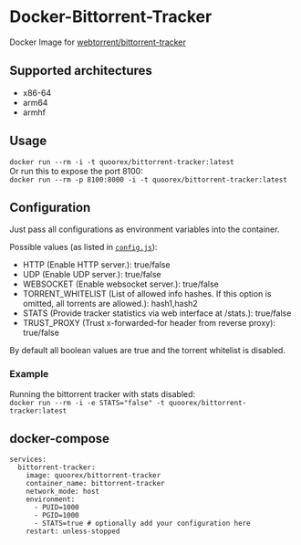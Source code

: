 # Docker-Bittorrent-Tracker

Docker Image for [webtorrent/bittorrent-tracker](https://github.com/webtorrent/bittorrent-tracker)

## Supported architectures

- x86-64
- arm64
- armhf

## Usage

`docker run --rm -i -t quoorex/bittorrent-tracker:latest`  
Or run this to expose the port 8100:  
`docker run --rm -p 8100:8000 -i -t quoorex/bittorrent-tracker:latest`  

## Configuration

Just pass all configurations as environment variables into the container.  

Possible values (as listed in [`config.js`](/config.js)):  

- HTTP (Enable HTTP server.): true/false
- UDP (Enable UDP server.): true/false
- WEBSOCKET (Enable websocket server.): true/false
- TORRENT_WHITELIST (List of allowed info hashes. If this option is omitted, all torrents are allowed.): hash1,hash2
- STATS (Provide tracker statistics via web interface at /stats.): true/false
- TRUST_PROXY (Trust x-forwarded-for header from reverse proxy): true/false

By default all boolean values are true and the torrent whitelist is disabled.

### Example

Running the bittorrent tracker with stats disabled:  
`docker run --rm -i -e STATS="false" -t quoorex/bittorrent-tracker:latest`  

## docker-compose

```
services:
  bittorrent-tracker:
    image: quoorex/bittorrent-tracker
    container_name: bittorrent-tracker
    network_mode: host
    environment:
      - PUID=1000
      - PGID=1000
      - STATS=true # optionally add your configuration here
    restart: unless-stopped
```
